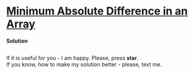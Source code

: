 # [Minimum Absolute Difference in an Array](https://www.hackerrank.com/challenges/minimum-absolute-difference-in-an-array)

**Solution**
```python
```

If it is useful for you - I am happy. Please, press **star**.  
If you know, how to make my solution better - please, text me.
